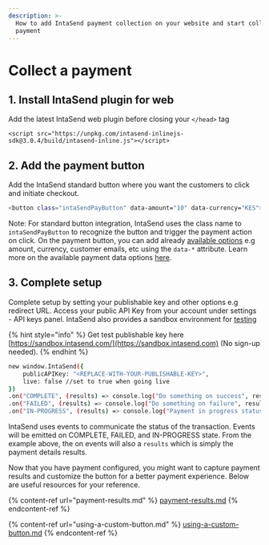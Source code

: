 ```yaml
---
description: >-
  How to add IntaSend payment collection on your website and start collecting
  payment
---
```


# Collect a payment

## 1. Install IntaSend plugin for web

Add the latest IntaSend web plugin before closing your `</head>` tag

```
<script src="https://unpkg.com/intasend-inlinejs-sdk@3.0.4/build/intasend-inline.js"></script>
```

## 2. Add the payment button

Add the IntaSend standard button where you want the customers to click and initiate checkout.

```bash
<button class="intaSendPayButton" data-amount="10" data-currency="KES">Pay Now</button>
```

Note: For standard button integration, IntaSend uses the class name to `intaSendPayButton` to recognize the button and trigger the payment action on click. On the payment button, you can add already [available options](payment-data-parameters.md) e.g amount, currency, customer emails, etc using the `data-*` attribute. Learn more on the available payment data options [here](payment-data-parameters.md).

## 3. Complete setup

Complete setup by setting your publishable key and other options e.g redirect URL. Access your public API Key from your account under settings - API keys panel. IntaSend also provides a sandbox environment for [testing](../sandbox-and-live-environments.md)&#x20;

{% hint style="info" %}
Get test publishable key here [https://sandbox.intasend.com/](https://sandbox.intasend.com) (No sign-up needed).
{% endhint %}

```bash
new window.IntaSend({
    publicAPIKey: "<REPLACE-WITH-YOUR-PUBLISHABLE-KEY>",
    live: false //set to true when going live
})
.on("COMPLETE", (results) => console.log("Do something on success", results))
.on("FAILED", (results) => console.log("Do something on failure", results))
.on("IN-PROGRESS", (results) => console.log("Payment in progress status", results))
```

IntaSend uses events to communicate the status of the transaction. Events will be emitted on COMPLETE, FAILED, and IN-PROGRESS state. From the example above, the on events will also a `results` which is simply the payment details results.

Now that you have payment configured, you might want to capture payment results and customize the button for a better payment experience. Below are useful resources for your reference.

{% content-ref url="payment-results.md" %}
[payment-results.md](payment-results.md)
{% endcontent-ref %}

{% content-ref url="using-a-custom-button.md" %}
[using-a-custom-button.md](using-a-custom-button.md)
{% endcontent-ref %}
